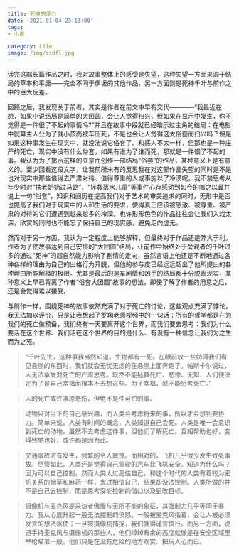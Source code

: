 ```yaml
---
title: 死神的浮力
date: '2021-01-04 23:13:00'
tags: 
- 小说

category: Life
image: /img/ssdfl.jpg
---
```


读完这部长篇作品之时，我对故事整体上的感受是失望，这种失望一方面来源于结局的草率和平庸——完全不同于伊坂的其他作品，另一方面则是死神千叶与前作之中的巨大反差。

回顾之后，我发现关于前者，其实是作者在前文中早有交代————“我最近在想，如果小说结局是简单的大团圆，会让人觉得扫兴，但如果在显示中发生，你不觉得是一件很了不起的事情吗?”并且在故事中段就已经暗示过主角的结局：在电影中就算主人公为了就小孩而被车压死，不是也会让人觉得这太俗套而扫兴吗？但是如果这种事发生在现实中，就没法说它俗套了。和感人不太一样，但那也是一种庄严的死亡，现实中没有什么俗套，如果有谁为了谁而死，那就是一件很了不起的事。我认为为了揭示这样的立意而创作一部结局“俗套”的作品，某种意义上是有意义的。至少回看这段文字，让我前所未有的反思我在对这部作品失望的同时是不是也对现实中那些值得去严肃对待、值得尊重的人或事施以了冷漠呢。我不禁思考从年少时对“扶老奶奶过马路”、“拯救落水儿童”等事件心存感动到如今的嗤之以鼻并说上一句“俗套”，知识和阅历在提高我们对于艺术的审美追求的同时，无形中是否也提高了我们对于现实中的人和生活的要求，使得真正应该被感激、被尊重、被严肃的对待的它们遭遇到越来越多的冷漠。也许形形色色的作品往往会让我们入戏太深，欣赏的同时也不能忘了保持自己的现实感，避免走向虚无。

然而对于另一方面，我认为一定程度上能够解释，但最终对于作品还是弊大于利。作者为了使故事达到自己安排的“大团圆”结局，让前作中始终处于旁观者的千叶过多的通过“死神”的超自然能力影响了剧情的走向，虽然言语上他还是不断地通过各种各样的理由为自己的出格行为开脱，但他的参与度已经远远超出了他所提出的各种理由所能解释的极限。尤其是最后的追车剧情和凶手的结局都十分脱离现实，某种意义上早已背离了作者“俗套大团圆”故事的想法，即使了解了作者的用意之后，还是会觉得难以接受。

与前作一样，围绕死神的故事依然充满了对于死亡的讨论，这些观点充满了悖论，我无法加以评价，只是让我想起了罗翔老师视频中的一句话：所有的哲学都是在为我们的死亡做预备，我们终有一天要离开这个世界，而我们要去思考：我们为什么要活在这个世界、我们活在这个世界的目的是什么、有没有一种信念让我们为之生而为之死。

>“千叶先生，这种事我当然知道。生物都有一死。在眼前放一些妨碍我们看见悬崖的东西时，我们就会无忧无虑的在悬崖上面奔跑了。帕斯卡尔说过，人无法承受对死亡的严肃思考。既然不能拯救死亡、悲惨、无知，人们便决定为了是自己幸福而根本不去想这些。为了幸福，就不能思考死亡。”

>人的死亡或许凄凉悲伤，但绝不是件可怕的事。

>动物只对当下的自己感兴趣，而人类会考虑将来的事，所以才会想到要协力。简单来说，人类有时间的概念，人类知道自己会死。人类是唯一会意识到死亡的动物，虽然不去考虑这件事，但他们了解死亡。互相帮助也好，变得残酷也好，或许都是因为此。

>交通事故时有发生，频繁的令人震惊。而相对的，飞机几乎很少发生致死事故。尽管如此，人类还是觉得自己驾驶的汽车比飞机安全。知道为什么吗？因为可以自己控制。然而人类太过高估自己，和这个时代的人类有着较为密切关系的烟草和麻药一样，太过相信自己，结果却没法控制。人类所做的并不是自己去控制，而是思考没能控制的借口以及更改目标。

>摄像机与麦克风是采访者傲慢与无所不能的象征，其强制力几乎等同于暴力。我从心底升起一股无法控制的愤怒。一般被麦克风指着，会让人被必须发言的想法驱使；一旦被摄像机捕捉，我们就得谨言慎行。而另一方面，说道手持麦克风与摄像机的那些人，他们绰绰有余的态度就像是在安全区域里举枪瞄准一般。他们只是在没有危险的地方观赏、把玩人心而已。